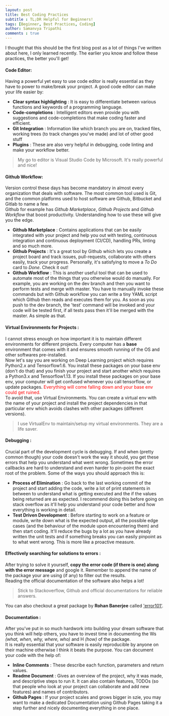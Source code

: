 ```yaml
---
layout: post
title: Best Coding Practices
subtitle : TL;DR Helpful for Beginners!
tags: [Beginner, Best Practices, Coding]
author: Samanvya Tripathi
comments : true
---
```


I thought that this should be the first blog post as a lot of things I've written about here, I only learned recently. The earlier you know and follow these practices, the better you'll get!

#### Code Editor:

Having a powerful yet easy to use code editor is really essential as they have to power to make/break your project. A good code editor can make your life easier by:
- **Clear syntax highlighting** : It is easy to differentiate between various functions and keywords of a programming language.
- **Code-completions** : Intelligent editors even provide you with suggestions and code-completions that make coding faster and efficient.
- **Git Integration** : Information like which branch you are on, tracked files, working trees (to track changes you've made) and lot of other good stuff
- **Plugins** : These are also very helpful in debugging, code linting and make your workflow better.

> My go to editor is Visual Studio Code by Microsoft. It's really powerful and nice!

#### Github Workflow:

Version control these days has become mandatory in almost every organization that deals with software. The most common tool used is Git, and the common platforms used to host software are Github, Bitbucket and Gitlab to name a few. <br>
Github for example has _Github Marketplace_, _Github Projects_ and _Github Workflow_ that boost productivity. Understanding how to use these will give you the edge. <br>
- **Github Marketplace** : Contains applications that can be easily integrated with your project and help you out with testing, continuous integration and continuous deployment (CI/CD), handling PRs, linting and so much more.
- **Github Projects** : It's a great tool by Github which lets you create a project board and track issues, pull-requests, collaborate with others easily, track your progress. Personally, it's satisfying to move a _To Do_ card to _Done_. Check it out!
- **Github Workflow** : This is another useful tool that can be used to automate most of the things that you otherwise would do manually. For example, you are working on the dev branch and then you want to perform tests and merge with master. You have to manually invoke these commands but with Github workflow you can write a tiny YAML script which Github then reads and executes them for you. As soon as you push to the dev branch, the 'test' command will be invoked and your code will be tested first, if all tests pass then it'll be merged with the master. As simple as that.

#### Virtual Environments for Projects :

I cannot stress enough on how important it is to maintain different environments for different projects. Every computer has a **base** environment that comes with it and ensures smooth running of the OS and other softwares pre-installed. <br>Now let's say you are working on Deep Learning project which requires Python2.x and Tensorflow1.6. You install these packages on your base env (don't do that) and you finish your project and start another which requires a Python3.x and Tensorflow1.13. If you install these packages on your base env, your computer will get confused whenever you call tensorflow, or update packages. <span style="color:red">Everything will come falling down and your base env could get ruined.</span> <br>To avoid that, use Virtual Environments. You can create a virtual env with the name of your project and install the project dependencies in that particular env which avoids clashes with other packages (different versions). 
> I use VirtualEnv to maintain/setup my virtual environments. They are a life saver.

#### Debugging :

Crucial part of the development cycle is debugging. If and when (pretty common though) your code doesn't work the way it should, you get these errors that help you understand what went wrong. Sometimes the error callbacks are hard to understand and even harder to pin-point the exact root of the problem. Some of the ways you should approach this is:

- **Process of Elimination** : Go back to the last working commit of the project and start adding the code, write a lot of print statements in between to understand what is getting executed and the if the values being returned are as expected. I recommend doing this before going on stack overflow as it'll help you understand your code better and how everything is working in detail. 
- **Test Driven Development** : Before starting to work on a feature or module, write down what is the expected output, all the possible edge cases (and the behaviour of the module upon encountering them) and then start coding. It'll reduce the bugs by a lot as you have already written the unit tests and if something breaks you can easily pinpoint as to what went wrong. This is more like a proactive measure.

#### Effectively searching for solutions to errors :

After trying to solve it yourself, **copy the error code (if there is one) along with the error message** and google it. Remember to append the name of the package your are using (if any) to filter out the results. <br>
Reading the official documentation of the software also helps a lot!
> Stick to Stackoverflow, Github and official documentations for reliable answers.

You can also checkout a great package by **Rohan Banerjee** called ['error101'](https://github.com/rohanbanerjee/error101).

#### Documentation :

After you've put in so much hardwork into building your dream software that you think will help others, you have to invest time in documenting the Ws _(what, when, why, where, who)_ and H _(how)_ of the package. <br> It is really essential that your software is easily reproducible by anyone on their machine otherwise I think it beats the purpose. You can document your code with the help of:
- **Inline Comments** : These describe each function, parameters and return values.
- **Readme Document** : Gives an overview of the project, why it was made, and descriptive steps to run it. It can also contain features, TODOs (so that people who look at your project can collaborate and add new features) and names of contributors. 
- **Github Pages** : If your project scales and grows bigger in szie, you may want to make a dedicated Documentation using Github Pages taking it a step further and nicely documenting everything in one place.